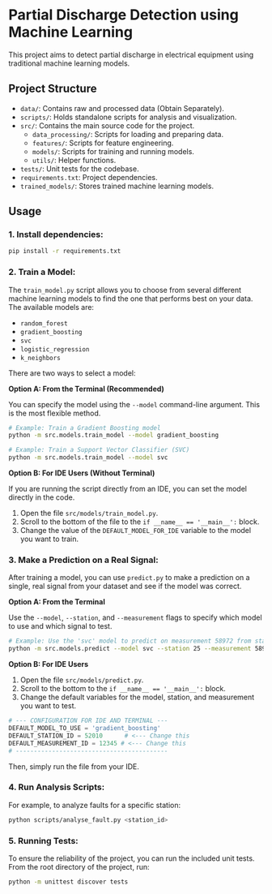 
# Partial Discharge Detection using Machine Learning

This project aims to detect partial discharge in electrical equipment using traditional machine learning models.

## Project Structure

- `data/`: Contains raw and processed data (Obtain Separately).
- `scripts/`: Holds standalone scripts for analysis and visualization.
- `src/`: Contains the main source code for the project.
    - `data_processing/`: Scripts for loading and preparing data.
    - `features/`: Scripts for feature engineering.
    - `models/`: Scripts for training and running models.
    - `utils/`: Helper functions.
- `tests/`: Unit tests for the codebase.
- `requirements.txt`: Project dependencies.
- `trained_models/`: Stores trained machine learning models.

## Usage

### 1. Install dependencies:
```bash
pip install -r requirements.txt
```

### 2. Train a Model:

The `train_model.py` script allows you to choose from several different machine learning models to find the one that performs best on your data. The available models are:
* `random_forest`
* `gradient_boosting`
* `svc`
* `logistic_regression`
* `k_neighbors`

There are two ways to select a model:

**Option A: From the Terminal (Recommended)**

You can specify the model using the `--model` command-line argument. This is the most flexible method.

```bash
# Example: Train a Gradient Boosting model
python -m src.models.train_model --model gradient_boosting

# Example: Train a Support Vector Classifier (SVC)
python -m src.models.train_model --model svc
```

**Option B: For IDE Users (Without Terminal)**

If you are running the script directly from an IDE, you can set the model directly in the code.

1.  Open the file `src/models/train_model.py`.
2.  Scroll to the bottom of the file to the `if __name__ == '__main__':` block.
3.  Change the value of the `DEFAULT_MODEL_FOR_IDE` variable to the model you want to train.

### 3. Make a Prediction on a Real Signal:

After training a model, you can use `predict.py` to make a prediction on a single, real signal from your dataset and see if the model was correct.

**Option A: From the Terminal**

Use the `--model`, `--station`, and `--measurement` flags to specify which model to use and which signal to test.

```bash
# Example: Use the 'svc' model to predict on measurement 58972 from station 25
python -m src.models.predict --model svc --station 25 --measurement 58972
```

**Option B: For IDE Users**

1.  Open the file `src/models/predict.py`.
2.  Scroll to the bottom to the `if __name__ == '__main__':` block.
3.  Change the default variables for the model, station, and measurement you want to test.

```python
# --- CONFIGURATION FOR IDE AND TERMINAL ---
DEFAULT_MODEL_TO_USE = 'gradient_boosting'
DEFAULT_STATION_ID = 52010      # <--- Change this
DEFAULT_MEASUREMENT_ID = 12345 # <--- Change this
# ------------------------------------------
```
Then, simply run the file from your IDE.

### 4. Run Analysis Scripts:
For example, to analyze faults for a specific station:
```bash
python scripts/analyse_fault.py <station_id>
```

### 5. Running Tests:
To ensure the reliability of the project, you can run the included unit tests. From the root directory of the project, run:
```bash
python -m unittest discover tests
```